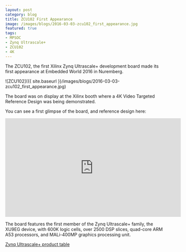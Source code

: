 ```yaml
---
layout: post
category: blog
title: ZCU102 First Appearance
image: /images/blogs/2016-03-03-zcu102_first_appearance.jpg
featured: true
tags:
- MPSOC
- Zynq Ultrascale+
- ZCU102
- 4K
---
```


The ZCU102, the first Xilinx Zynq Ultrascale+ development board made its first appearance at Embedded World 2016 in Nuremberg. 

![ZCU102]({{ site.baseurl }}/images/blogs/2016-03-03-zcu102_first_appearance.jpg) 

The board was on display at the Xilinx booth where a 4K Video Targeted Reference Design was being demonstrated. 

You can see a first glimpse of the board, and reference design here: 

<iframe width="560" height="315" src="https://www.youtube.com/embed/HeXj4xw5n_A" frameborder="0" allowfullscreen></iframe>

The board features the first member of the Zynq Ultrascale+ family, the XU9EG device, with 600K logic cells, over 2500 DSP slices, quad-core ARM A53 processors, and MALi-400MP graphics processing unit. 

[Zynq Ultrascale+ product table](http://www.xilinx.com/support/documentation/selection-guides/zynq-ultrascale-plus-product-selection-guide.pdf)
